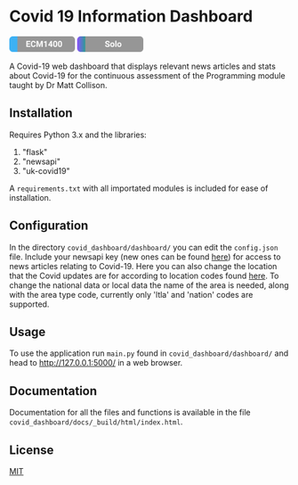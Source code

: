 # Covid 19 Information Dashboard

<img src="rmimg/ECM1400.svg" height="28"> <img src="rmimg/Solo.svg" height="28">

A Covid-19 web dashboard that displays relevant news articles and stats about Covid-19 for the continuous assessment of the Programming module taught by Dr Matt Collison.

## Installation

Requires Python 3.x and the libraries:

1. "flask"
2. "newsapi"
3. "uk-covid19"

A `requirements.txt` with all importated modules is included for ease of installation.

## Configuration

In the directory `covid_dashboard/dashboard/` you can edit the `config.json` file. Include your newsapi key (new ones can be found [here](https://newsapi.org/)) for access to news articles relating to Covid-19. Here you can also change the location that the Covid updates are for according to location codes found [here](https://coronavirus.data.gov.uk/details/developers-guide). To change the national data or local data the name of the area is needed, along with the area type code, currently only 'ltla' and 'nation' codes are supported.

## Usage

To use the application run `main.py` found in `covid_dashboard/dashboard/` and head to http://127.0.0.1:5000/ in a web browser.

## Documentation

Documentation for all the files and functions is available in the file `covid_dashboard/docs/_build/html/index.html`.

## License

[MIT](https://choosealicense.com/licenses/mit/)
